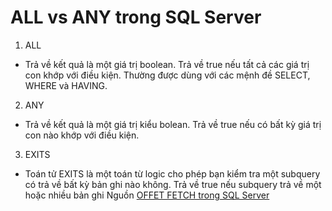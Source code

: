 # ALL vs ANY trong SQL Server
1. ALL
- Trả về kết quả là một giá trị boolean. Trả về true nếu tất cả các giá trị con khớp với điều kiện. Thường được dùng với các mệnh đề SELECT, WHERE và HAVING.
2. ANY
- Trả về kết quả là một giá trị kiểu bolean. Trả về true nếu có bất kỳ giá trị con nào khớp với điều kiện.
3. EXITS
- Toán tử EXITS là một toán từ logic cho phép bạn kiểm tra một subquery có trả về bất kỳ bản ghi nào không. Trả về true nếu subquery trả về một hoặc nhiều bản ghi
Nguồn [OFFET FETCH trong SQL Server](https://comdy.vn/sql-server/like-trong-sql-server/)
